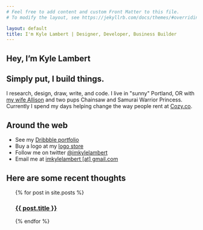 ```yaml
---
# Feel free to add content and custom Front Matter to this file.
# To modify the layout, see https://jekyllrb.com/docs/themes/#overriding-theme-defaults

layout: default
title: I'm Kyle Lambert | Designer, Developer, Business Builder
---
```


<article class="post-wrap home-wrap">
  <h1>Hey, I&rsquo;m Kyle Lambert</h1>
  <h2>Simply put, I build things.</h2>
  <p>I research, design, draw, write, and code. I live in "sunny" Portland, OR with <a href="https://thefittutor.com/" target="_blank">my wife Allison</a> and two pups Chainsaw and Samurai Warrior Princess. Currently I spend my days helping change the way people rent at <a href="https://cozy.co/">Cozy.co</a>.</p>

  <h2>Around the web</h2>
  <ul>
    <li>See my <a href="https://dribbble.com/calloutcreative" target="_blank">Dribbble portfolio</a></li>
    <li>Buy a logo at my <a href="https://bootstraplogos.com" target="_blank">logo store</a></li>
    <li>Follow me on twitter <a href="https://twitter.com/imkylelambert" target="_blank">@imkylelambert</a></li>
    <li>Email me at <a href="mailto:imkylelambert@gmail.com">imkylelambert [at] gmail.com</a></li>
  </ul>
  <h2>Here are some recent thoughts</h2>
  <ul>
    {% for post in site.posts %}
      <a href="{{ post.url }}"><h3>{{ post.title }}</h3></a>
    {% endfor %}
  </ul>
</article>
